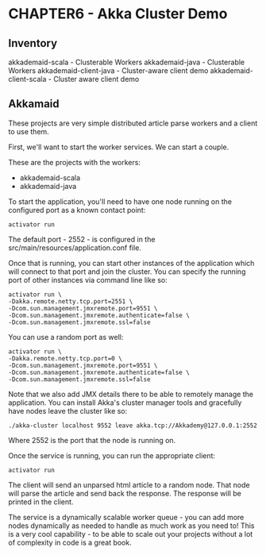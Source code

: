 CHAPTER6 - Akka Cluster Demo
============================

Inventory
---------
akkademaid-scala - Clusterable Workers
akkademaid-java - Clusterable Workers
akkademaid-client-java - Cluster-aware client demo
akkademaid-client-scala - Cluster aware client demo

Akkamaid
--------
These projects are very simple distributed article parse workers and a client to use them. 

First, we'll want to start the worker services. We can start a couple.

These are the projects with the workers: 
- akkademaid-scala
- akkademaid-java

To start the application, you'll need to have one node running on the configured port as a known contact point:

    activator run

The default port - 2552 - is configured in the src/main/resources/application.conf file.

Once that is running, you can start other instances of the application which will connect to that port and join the cluster. You can specify the running port of other instances via command line like so:

    activator run \
    -Dakka.remote.netty.tcp.port=2551 \
    -Dcom.sun.management.jmxremote.port=9551 \
    -Dcom.sun.management.jmxremote.authenticate=false \
    -Dcom.sun.management.jmxremote.ssl=false

You can use a random port as well:

    activator run \
    -Dakka.remote.netty.tcp.port=0 \
    -Dcom.sun.management.jmxremote.port=9551 \
    -Dcom.sun.management.jmxremote.authenticate=false \
    -Dcom.sun.management.jmxremote.ssl=false

Note that we also add JMX details there to be able to remotely manage the application. You can install Akka's cluster manager tools and gracefully have nodes leave the cluster like so:

    ./akka-cluster localhost 9552 leave akka.tcp://Akkademy@127.0.0.1:2552

Where 2552 is the port that the node is running on.

Once the service is running, you can run the appropriate client:

    activator run

The client will send an unparsed html article to a random node. That node will parse the article and send back the response. The response will be printed in the client.

The service is a dynamically scalable worker queue - you can add more nodes dynamically as needed to handle as much work as you need to! This is a very cool capability - to be able to scale out your projects without a lot of complexity in code is a great book.

